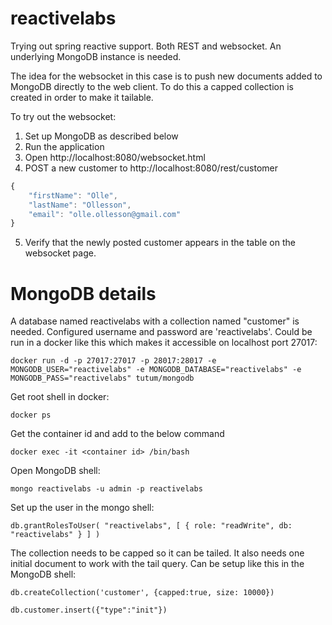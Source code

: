 # reactivelabs
Trying out spring reactive support. Both REST and websocket. An underlying MongoDB instance is needed.

The idea for the websocket in this case is to push new documents added to MongoDB directly to the web client.
To do this a capped collection is created in order to make it tailable.

To try out the websocket:
1. Set up MongoDB as described below
2. Run the application
3. Open http://localhost:8080/websocket.html
4. POST a new customer to http://localhost:8080/rest/customer
```javascript
{
	"firstName": "Olle",
	"lastName": "Ollesson",
	"email": "olle.ollesson@gmail.com"
}
```
5. Verify that the newly posted customer appears in the table on the websocket page.

# MongoDB details
A database named reactivelabs with a collection named "customer" is needed. Configured username and password are 'reactivelabs'. Could be run in a docker like this which makes it accessible on localhost port 27017:

`docker run -d -p 27017:27017 -p 28017:28017 -e MONGODB_USER="reactivelabs" -e MONGODB_DATABASE="reactivelabs" -e MONGODB_PASS="reactivelabs" tutum/mongodb`

Get root shell in docker:

`docker ps`

Get the container id and add to the below command

`docker exec -it <container id> /bin/bash`

Open MongoDB shell:

`mongo reactivelabs -u admin -p reactivelabs`

Set up the user in the mongo shell:

`db.grantRolesToUser( "reactivelabs", [ { role: "readWrite", db: "reactivelabs" } ] )`

The collection needs to be capped so it can be tailed. It also needs one initial document to work with the tail query.
Can be setup like this in the MongoDB shell:

`db.createCollection('customer', {capped:true, size: 10000})`

`db.customer.insert({"type":"init"})`
